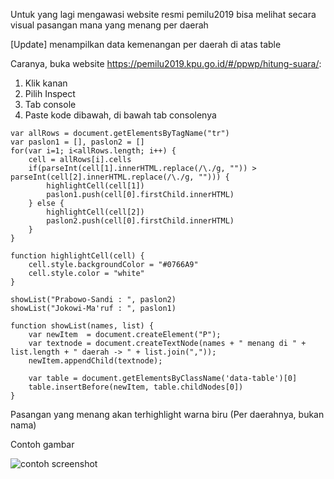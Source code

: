 Untuk yang lagi mengawasi website resmi pemilu2019 
bisa melihat secara visual pasangan mana yang menang per daerah

[Update] menampilkan data kemenangan per daerah di atas table

Caranya, buka website https://pemilu2019.kpu.go.id/#/ppwp/hitung-suara/:
1. Klik kanan 
2. Pilih Inspect
3. Tab console
4. Paste kode dibawah, di bawah tab consolenya
```
var allRows = document.getElementsByTagName("tr")    
var paslon1 = [], paslon2 = []
for(var i=1; i<allRows.length; i++) { 
    cell = allRows[i].cells
    if(parseInt(cell[1].innerHTML.replace(/\./g, "")) > parseInt(cell[2].innerHTML.replace(/\./g, ""))) {
        highlightCell(cell[1])
        paslon1.push(cell[0].firstChild.innerHTML)
    } else {
        highlightCell(cell[2])
        paslon2.push(cell[0].firstChild.innerHTML)
    }    
}

function highlightCell(cell) {
    cell.style.backgroundColor = "#0766A9"
    cell.style.color = "white"
}

showList("Prabowo-Sandi : ", paslon2)
showList("Jokowi-Ma'ruf : ", paslon1)

function showList(names, list) {
    var newItem  = document.createElement("P");
    var textnode = document.createTextNode(names + " menang di " + list.length + " daerah -> " + list.join(","));
    newItem.appendChild(textnode); 

    var table = document.getElementsByClassName('data-table')[0]
    table.insertBefore(newItem, table.childNodes[0])
}
```

Pasangan yang menang akan terhighlight warna biru (Per daerahnya, bukan nama)

Contoh gambar

![contoh screenshot](https://i.ibb.co/cDyypbz/Screen-Shot-2019-04-25-at-10-24-35-PM.png)
